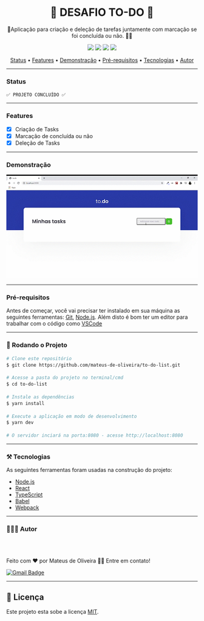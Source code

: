 <h1 align="center">🚀 DESAFIO TO-DO 🚀</h1>
<p align="center">📝Aplicação para criação e deleção de tarefas juntamente com marcação se foi concluída ou não. ✌🏼</p>

<div align="center">
<img src="https://img.shields.io/github/issues/mateus-de-oliveira/to-do-list?style=for-the-badge">

<img src="https://img.shields.io/github/forks/mateus-de-oliveira/to-do-list?style=for-the-badge">

<img src="https://img.shields.io/github/stars/mateus-de-oliveira/to-do-list?style=for-the-badge">

<img src="https://img.shields.io/github/license/mateus-de-oliveira/to-do-list?style=for-the-badge">
</div>

<p align="center">
 <a href="#status">Status</a> •
 <a href="#features">Features</a> • 
 <a href="#demonstracao">Demonstração</a> • 
 <a href="#requisitos">Pré-requisitos</a> • 
 <a href="#tecnologias">Tecnologias</a> • 
 <a href="#autor">Autor</a>
</p>

---

### <strong><a id="status">Status</a>   </strong>
    ✅ PROJETO CONCLUÍDO ✅
---

### <strong><a id="features"> Features</a></strong>

- [x] Criação de Tasks
- [x] Marcação de concluída ou não
- [x] Deleção de Tasks
---
### <strong><a id="demonstracao">Demonstração</a></strong>

<img src="github/assets/to-do.gif">


---
### <strong><a id="demonstracao">Pré-requisitos</a></strong>

Antes de começar, você vai precisar ter instalado em sua máquina as seguintes ferramentas:
[Git](https://git-scm.com), [Node.js](https://nodejs.org/en/). 
Além disto é bom ter um editor para trabalhar com o código como [VSCode](https://code.visualstudio.com/)

---

### 🎲 Rodando o Projeto

```bash
# Clone este repositório
$ git clone https://github.com/mateus-de-oliveira/to-do-list.git

# Acesse a pasta do projeto no terminal/cmd
$ cd to-do-list

# Instale as dependências
$ yarn install

# Execute a aplicação em modo de desenvolvimento
$ yarn dev

# O servidor inciará na porta:8080 - acesse http://localhost:8080
```
---
### ⚒️ Tecnologias

As seguintes ferramentas foram usadas na construção do projeto:

- [Node.js](https://nodejs.org/en/)
- [React](https://pt-br.reactjs.org/)
- [TypeScript](https://www.typescriptlang.org/)
- [Babel](https://babeljs.io/)
- [Webpack](https://webpack.js.org/)

---
### 🙆🏻‍♂️ Autor
<br>
 <img style="border-radius: 50%;" src="https://avatars.githubusercontent.com/u/55702444?s=460&u=c00929517aaf34051709126e49bac481257745e0&v=4" width="100px;" alt=""/>


Feito com ❤️ por Mateus de Oliveira 👋🏽 Entre em contato!

[![Gmail Badge](https://img.shields.io/badge/-mateusdeoliveira1530@gmail.com-c14438?style=flat-square&logo=Gmail&logoColor=white&link=mailto:mateusdeoliveira1530@gmail.com)](mailto:mateusdeoliveira1530@gmail.com)

---
## 📝 Licença

Este projeto esta sobe a licença [MIT](./LICENSE).
